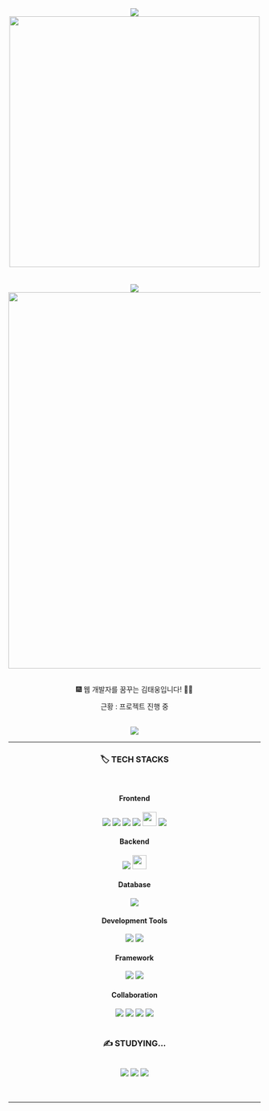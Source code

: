 <div align="center">
<img src="https://capsule-render.vercel.app/api?type=waving&color=6994CDEE&text=&animation=twinkling&height=100">
<img src="https://readme-typing-svg.demolab.com?font=Alkatra&weight=500&size=70&duration=4000&pause=1000&color=6994CDEE&center=false&vCenter=false&multiline=true&repeat=true&width=1000&height=100&lines=Welcome+to+taeung's+GitHub!+👋" width="500" />
<br><br><br>

<img src="https://github-readme-stats.vercel.app/api?username=yksr7948&theme=blue-green">

<br>
<img src="http://poot97.dothome.co.kr/TextGenerator/picture/city2.gif" style="width:750px;">
<br>
<br>
<p>🎆 웹 개발자를 꿈꾸는 김태웅입니다! 👨‍💻</p>
<p> 근황 : 프로젝트 진행 중</p>
<br>
<img src="https://img.shields.io/badge/yksr7949@gmail.com-EA4335?style=flat&logo=google&logoColor=white">
<br>
<hr>
  <h3> 🏷️ TECH STACKS </h3>
  <br>
  
  <h4>Frontend</h4>
  <img src="https://img.shields.io/badge/HTML5-E34F26?style=for-the-badge&logo=html5&logoColor=white">
  <img src="https://img.shields.io/badge/CSS-239120?&style=for-the-badge&logo=css3&logoColor=white">
  <img src="https://img.shields.io/badge/JavaScript-F7DF1E?style=for-the-badge&logo=JavaScript&logoColor=white">
  <img src="https://img.shields.io/badge/jQuery-0769AD?style=for-the-badge&logo=jquery&logoColor=white">
  <img src="https://img.shields.io/badge/AJax-007396?style=for-the-badge&logo=Java&logoColor=white" height="28px;">
  <img src="https://img.shields.io/badge/React-20232A?style=for-the-badge&logo=react&logoColor=61DAFB">
  
  <br>

  <h4>Backend</h4>
  <img src="https://img.shields.io/badge/Java-ED8B00?style=for-the-badge&logo=openjdk&logoColor=white">
  <img src="https://img.shields.io/badge/MyBatis-007396?style=for-the-badge&logo=Java&logoColor=white" height="28px;">
  
  <br>

  <h4>Database</h4>
  <img src="https://img.shields.io/badge/Oracle-F80000?style=for-the-badge&logo=oracle&logoColor=black">
  
  <br>

  <h4>Development Tools</h4>
  <img src="https://img.shields.io/badge/Eclipse-2C2255?style=for-the-badge&logo=eclipse&logoColor=white">
  <img src="https://img.shields.io/badge/Visual_Studio_Code-0078D4?style=for-the-badge&logo=visual%20studio%20code&logoColor=white")
  <br>

  <h4>Framework</h4>
  <img src="https://img.shields.io/badge/Spring-6DB33F?style=for-the-badge&logo=spring&logoColor=white">
  <img src="https://img.shields.io/badge/Spring%20Boot-6DB33F?style=for-the-badge&logo=spring%20boot&logoColor=white">

   <br>

  <h4>Collaboration</h4>
  <img src="https://img.shields.io/badge/GitHub-100000?style=for-the-badge&logo=github&logoColor=white">
  <img src="https://img.shields.io/badge/Discord-7289DA?style=for-the-badge&logo=discord&logoColor=white">
  <img src="https://img.shields.io/badge/Slack-4A154B?style=for-the-badge&logo=slack&logoColor=white">
  <img src="https://img.shields.io/badge/ERD%20Cloud-gray?style=for-the-badge&logo=erdcloud&logoColor=white">
  
  <br>
  <br>
  <h3> ✍️ STUDYING... </h3>
  <br>
	<img src="https://img.shields.io/badge/React_Native.js-61DAFB?style=flat&logo=react&logoColor=white">
  	<img src="https://img.shields.io/badge/VUE.js-4FC08D?style=flat&logo=vue.js&logoColor=white">
  	<img src="https://img.shields.io/badge/Next.js-000000?style=flat&logo=next.js&logoColor=white">
  <br>
  <br><br> 
  <hr>
</div>

